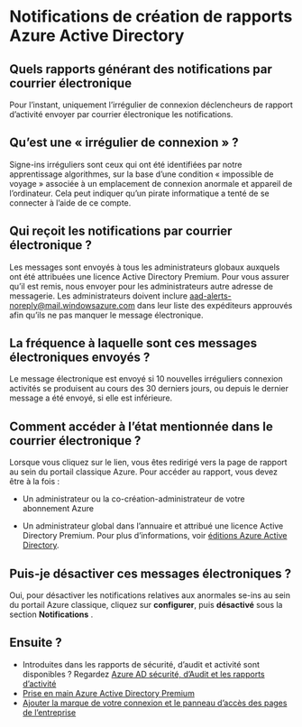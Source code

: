 <properties
    pageTitle="Notifications de création de rapports Azure Active Directory"
    description="Comment utiliser Azure Active Directory reporting notifications pour se suspect ins."
    services="active-directory"
    documentationCenter=""
    authors="dhanyahk"
    manager="femila"
    editor=""/>

<tags
    ms.service="active-directory"
    ms.workload="identity"
    ms.tgt_pltfrm="na"
    ms.devlang="na"
    ms.topic="article"
    ms.date="03/07/2016"
    ms.author="dhanyahk"/>

# <a name="azure-active-directory-reporting-notifications"></a>Notifications de création de rapports Azure Active Directory

## <a name="what-reports-generate-email-notifications"></a>Quels rapports générant des notifications par courrier électronique

Pour l’instant, uniquement l’irrégulier de connexion déclencheurs de rapport d’activité envoyer par courrier électronique les notifications.

## <a name="what-is-an-irregular-sign-in"></a>Qu’est une « irrégulier de connexion » ?

Signe-ins irréguliers sont ceux qui ont été identifiées par notre apprentissage algorithmes, sur la base d’une condition « impossible de voyage » associée à un emplacement de connexion anormale et appareil de l’ordinateur. Cela peut indiquer qu’un pirate informatique a tenté de se connecter à l’aide de ce compte.

## <a name="who-receives-the-email-notifications"></a>Qui reçoit les notifications par courrier électronique ?

Les messages sont envoyés à tous les administrateurs globaux auxquels ont été attribuées une licence Active Directory Premium. Pour vous assurer qu’il est remis, nous envoyer pour les administrateurs autre adresse de messagerie. Les administrateurs doivent inclure aad-alerts-noreply@mail.windowsazure.com dans leur liste des expéditeurs approuvés afin qu’ils ne pas manquer le message électronique.

## <a name="how-often-are-these-emails-sent"></a>La fréquence à laquelle sont ces messages électroniques envoyés ?

Le message électronique est envoyé si 10 nouvelles irréguliers connexion activités se produisent au cours des 30 derniers jours, ou depuis le dernier message a été envoyé, si elle est inférieure.

## <a name="how-do-i-access-the-report-mentioned-in-the-email"></a>Comment accéder à l’état mentionnée dans le courrier électronique ?

Lorsque vous cliquez sur le lien, vous êtes redirigé vers la page de rapport au sein du portail classique Azure. Pour accéder au rapport, vous devez être à la fois :

- Un administrateur ou la co-création-administrateur de votre abonnement Azure

- Un administrateur global dans l’annuaire et attribué une licence Active Directory Premium. Pour plus d’informations, voir [éditions Azure Active Directory](active-directory-editions.md).

## <a name="can-i-turn-off-these-emails"></a>Puis-je désactiver ces messages électroniques ?

Oui, pour désactiver les notifications relatives aux anormales se-ins au sein du portail Azure classique, cliquez sur **configurer**, puis **désactivé** sous la section **Notifications** .

## <a name="whats-next"></a>Ensuite ?
- Introduites dans les rapports de sécurité, d’audit et activité sont disponibles ? Regardez [Azure AD sécurité, d’Audit et les rapports d’activité](active-directory-view-access-usage-reports.md)
- [Prise en main Azure Active Directory Premium](active-directory-get-started-premium.md)
- [Ajouter la marque de votre connexion et le panneau d’accès des pages de l’entreprise](active-directory-add-company-branding.md)
